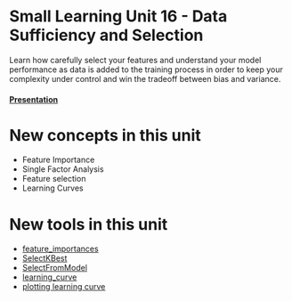 # Small Learning Unit 16 - Data Sufficiency and Selection

Learn how carefully select your features and understand your model performance as data is added to the training process
in order to keep your complexity under control and win the tradeoff between bias and variance.

#### [Presentation](https://docs.google.com/presentation/d/1y2sRse_0VPug4YGkhDucrZVWAkg0oOBWQSQWj-zuwpI/edit#slide=id.g865e894a98_0_0)


# New concepts in this unit
- Feature Importance
- Single Factor Analysis
- Feature selection 
- Learning Curves


# New tools in this unit
- [feature_importances](http://scikit-learn.org/stable/auto_examples/ensemble/plot_forest_importances.html)
- [SelectKBest](https://scikit-learn.org/stable/modules/generated/sklearn.feature_selection.SelectKBest.html)
- [SelectFromModel](https://scikit-learn.org/stable/modules/generated/sklearn.feature_selection.SelectFromModel.html)
- [learning_curve](https://scikit-learn.org/stable/modules/generated/sklearn.model_selection.learning_curve.html#sklearn.model_selection.learning_curve)
- [plotting learning curve](http://scikit-learn.org/stable/auto_examples/model_selection/plot_learning_curve.html)
